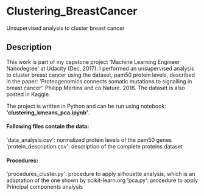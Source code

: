 # Clustering_BreastCancer
Unsupervised analysis to cluster breast cancer

## Description
This work is part of my capstone project 'Machine Learning Engineer Nanodegree' at Udacity (Dec, 2017).
I performed an unsupervised analysis to cluster breast cancer using the dataset, pam50 protein levels, described in the paper:
'Proteogenomics connects somatic mutations to signalling in breast cancer’. Philipp Mertins and co.Nature. 2016. 
The dataset is also posted in Kaggle.

The project is written in Python and can be run using notebook:                                                
          **'clustering_kmeans_pca.ipynb'**. 


#### Following files contain the data:
'data_analysis.csv': normalized protein levels of the pam50 genes                                                            
'protein_description.csv': description of the complete proteins dataset 

#### Procedures:
'procedures_cluster.py': procedure to apply silhouette analysis, which is an adaptation of the one shown by scikit-learn.org 
'pca.py': procedure to apply Principal components analysis
